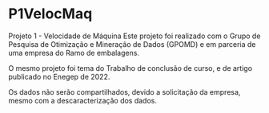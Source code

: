 # P1VelocMaq
Projeto 1 - Velocidade de Máquina
Este projeto foi realizado com o Grupo de Pesquisa de Otimização e Mineração de Dados (GPOMD) e em parceria de uma empresa do Ramo de embalagens.

O mesmo projeto foi tema do Trabalho de conclusão de curso, e de artigo publicado no Enegep de 2022.

Os dados não serão compartilhados, devido a solicitação da empresa, mesmo com a descaracterização dos dados.
